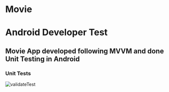 # Movie

# Android Developer Test

## Movie App developed following MVVM and done Unit Testing in Android

### Unit Tests
![validateTest](https://github.com/MuindiStephen/Movie/assets/57146128/056c275f-8148-405b-8e8d-6fe1c4631059)
